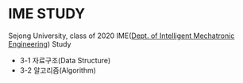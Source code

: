 # IME STUDY

Sejong University, class of 2020
IME([Dept. of Intelligent Mechatronic Engineering](http://imc.sejong.ac.kr/)) Study

- 3-1 자료구조(Data Structure)
- 3-2 알고리즘(Algorithm)
